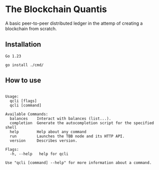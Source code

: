 # The Blockchain Quantis
A basic peer-to-peer distributed ledger in the attemp of creating a blockchain from scratch.

## Installation
```shell
Go 1.23
```
```shell
go install ./cmd/
```
## How to use
```The Blockchain Quantis CLI

Usage:
  qcli [flags]
  qcli [command]

Available Commands:
  balances    Interact with balances (list...).
  completion  Generate the autocompletion script for the specified shell
  help        Help about any command
  run         Launches the TBB node and its HTTP API.
  version     Describes version.

Flags:
  -h, --help   help for qcli

Use "qcli [command] --help" for more information about a command.
```